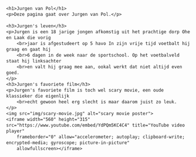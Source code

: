 <!DOCTYPE html>
<html>

<head>
    <title>Jurgen van Pol</title>
</head>

<body>

    <h1>Jurgen van Pol</h1>
    <p>Deze pagina gaat over Jurgen van Pol.</p>

    <h3>Jurgen's leven</h3>
    <p>Jurgen is een 18 jarige jongen afkomstig uit het prachtige dorp Ohe en Laak die vorig
        <br>jaar is afgestudeert op 5 havo In zijn vrije tijd voetbalt hij graag en gaat hij
        <br>6 dagen in de week naar de sportschool. Op het voetbalveld staat hij linksachter
        <br>en valt hij graag mee aan, ookal werkt dat niet altijd even goed.
    </p>
    <h3>Jurgen's favoriete film</h3>
    <p>Jurgen's favoriete film is toch wel scary movie, een oude klassieker die eigenlijk
        <br>echt gewoon heel erg slecht is maar daarom juist zo leuk.
    </p>
    <img src="img/scary-movie.jpg" alt="scary movie poster">
    <iframe width="560" height="315" src="https://www.youtube.com/embed/YdPQm5KC4C4" title="YouTube video player"
        frameborder="0" allow="accelerometer; autoplay; clipboard-write; encrypted-media; gyroscope; picture-in-picture"
        allowfullscreen></iframe>

</body>

</html>
